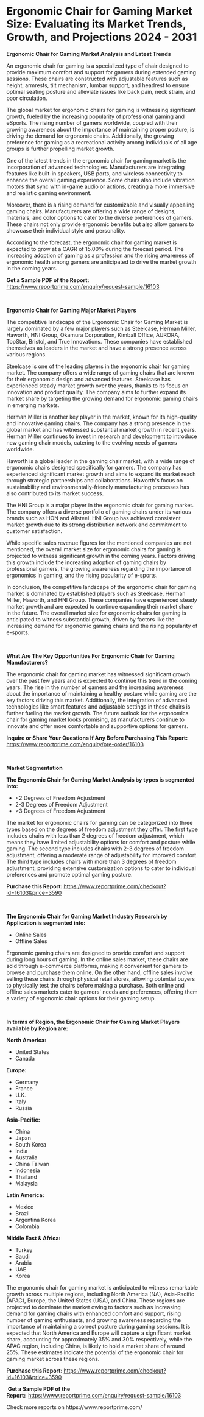 <p><h1>Ergonomic Chair for Gaming Market Size: Evaluating its Market Trends, Growth, and Projections 2024 - 2031</h1></p><p><strong>Ergonomic Chair for Gaming Market Analysis and Latest Trends</strong></p>
<p><p>An ergonomic chair for gaming is a specialized type of chair designed to provide maximum comfort and support for gamers during extended gaming sessions. These chairs are constructed with adjustable features such as height, armrests, tilt mechanism, lumbar support, and headrest to ensure optimal seating posture and alleviate issues like back pain, neck strain, and poor circulation.</p><p>The global market for ergonomic chairs for gaming is witnessing significant growth, fueled by the increasing popularity of professional gaming and eSports. The rising number of gamers worldwide, coupled with their growing awareness about the importance of maintaining proper posture, is driving the demand for ergonomic chairs. Additionally, the growing preference for gaming as a recreational activity among individuals of all age groups is further propelling market growth.</p><p>One of the latest trends in the ergonomic chair for gaming market is the incorporation of advanced technologies. Manufacturers are integrating features like built-in speakers, USB ports, and wireless connectivity to enhance the overall gaming experience. Some chairs also include vibration motors that sync with in-game audio or actions, creating a more immersive and realistic gaming environment.</p><p>Moreover, there is a rising demand for customizable and visually appealing gaming chairs. Manufacturers are offering a wide range of designs, materials, and color options to cater to the diverse preferences of gamers. These chairs not only provide ergonomic benefits but also allow gamers to showcase their individual style and personality.</p><p>According to the forecast, the ergonomic chair for gaming market is expected to grow at a CAGR of 15.00% during the forecast period. The increasing adoption of gaming as a profession and the rising awareness of ergonomic health among gamers are anticipated to drive the market growth in the coming years.</p></p>
<p><strong>Get a Sample PDF of the Report:&nbsp;</strong> <a href="https://www.reportprime.com/enquiry/request-sample/16103">https://www.reportprime.com/enquiry/request-sample/16103</a></p>
<p>&nbsp;</p>
<p><strong>Ergonomic Chair for Gaming Major Market Players</strong></p>
<p><p>The competitive landscape of the Ergonomic Chair for Gaming Market is largely dominated by a few major players such as Steelcase, Herman Miller, Haworth, HNI Group, Okamura Corporation, Kimball Office, AURORA, TopStar, Bristol, and True Innovations. These companies have established themselves as leaders in the market and have a strong presence across various regions.</p><p>Steelcase is one of the leading players in the ergonomic chair for gaming market. The company offers a wide range of gaming chairs that are known for their ergonomic design and advanced features. Steelcase has experienced steady market growth over the years, thanks to its focus on innovation and product quality. The company aims to further expand its market share by targeting the growing demand for ergonomic gaming chairs in emerging markets.</p><p>Herman Miller is another key player in the market, known for its high-quality and innovative gaming chairs. The company has a strong presence in the global market and has witnessed substantial market growth in recent years. Herman Miller continues to invest in research and development to introduce new gaming chair models, catering to the evolving needs of gamers worldwide.</p><p>Haworth is a global leader in the gaming chair market, with a wide range of ergonomic chairs designed specifically for gamers. The company has experienced significant market growth and aims to expand its market reach through strategic partnerships and collaborations. Haworth's focus on sustainability and environmentally-friendly manufacturing processes has also contributed to its market success.</p><p>The HNI Group is a major player in the ergonomic chair for gaming market. The company offers a diverse portfolio of gaming chairs under its various brands such as HON and Allsteel. HNI Group has achieved consistent market growth due to its strong distribution network and commitment to customer satisfaction.</p><p>While specific sales revenue figures for the mentioned companies are not mentioned, the overall market size for ergonomic chairs for gaming is projected to witness significant growth in the coming years. Factors driving this growth include the increasing adoption of gaming chairs by professional gamers, the growing awareness regarding the importance of ergonomics in gaming, and the rising popularity of e-sports.</p><p>In conclusion, the competitive landscape of the ergonomic chair for gaming market is dominated by established players such as Steelcase, Herman Miller, Haworth, and HNI Group. These companies have experienced steady market growth and are expected to continue expanding their market share in the future. The overall market size for ergonomic chairs for gaming is anticipated to witness substantial growth, driven by factors like the increasing demand for ergonomic gaming chairs and the rising popularity of e-sports.</p></p>
<p>&nbsp;</p>
<p><strong>What Are The Key Opportunities For Ergonomic Chair for Gaming Manufacturers?</strong></p>
<p><p>The ergonomic chair for gaming market has witnessed significant growth over the past few years and is expected to continue this trend in the coming years. The rise in the number of gamers and the increasing awareness about the importance of maintaining a healthy posture while gaming are the key factors driving this market. Additionally, the integration of advanced technologies like smart features and adjustable settings in these chairs is further fueling the market growth. The future outlook for the ergonomics chair for gaming market looks promising, as manufacturers continue to innovate and offer more comfortable and supportive options for gamers.</p></p>
<p><strong>Inquire or Share Your Questions If Any Before Purchasing This Report:</strong> <a href="https://www.reportprime.com/enquiry/pre-order/16103">https://www.reportprime.com/enquiry/pre-order/16103</a></p>
<p>&nbsp;</p>
<p><strong>Market Segmentation</strong></p>
<p><strong>The Ergonomic Chair for Gaming Market Analysis by types is segmented into:</strong></p>
<p><ul><li><2 Degrees of Freedom Adjustment</li><li>2-3 Degrees of Freedom Adjustment</li><li>>3 Degrees of Freedom Adjustment</li></ul></p>
<p><p>The market for ergonomic chairs for gaming can be categorized into three types based on the degrees of freedom adjustment they offer. The first type includes chairs with less than 2 degrees of freedom adjustment, which means they have limited adjustability options for comfort and posture while gaming. The second type includes chairs with 2-3 degrees of freedom adjustment, offering a moderate range of adjustability for improved comfort. The third type includes chairs with more than 3 degrees of freedom adjustment, providing extensive customization options to cater to individual preferences and promote optimal gaming posture.</p></p>
<p><strong>Purchase this Report:&nbsp;</strong><a href="https://www.reportprime.com/checkout?id=16103&price=3590">https://www.reportprime.com/checkout?id=16103&price=3590</a></p>
<p>&nbsp;</p>
<p><strong>The Ergonomic Chair for Gaming Market Industry Research by Application is segmented into:</strong></p>
<p><ul><li>Online Sales</li><li>Offline Sales</li></ul></p>
<p><p>Ergonomic gaming chairs are designed to provide comfort and support during long hours of gaming. In the online sales market, these chairs are sold through e-commerce platforms, making it convenient for gamers to browse and purchase them online. On the other hand, offline sales involve selling these chairs through physical retail stores, allowing potential buyers to physically test the chairs before making a purchase. Both online and offline sales markets cater to gamers' needs and preferences, offering them a variety of ergonomic chair options for their gaming setup.</p></p>
<p>&nbsp;</p>
<p><strong>In terms of Region, the Ergonomic Chair for Gaming Market Players available by Region are:</strong></p>
<p>
    <p> <strong> North America: </strong>
        <ul>
            <li>United States</li>
            <li>Canada</li>
        </ul>
        </p> 
    <p> <strong> Europe: </strong>
        <ul>
            <li>Germany</li>
            <li>France</li>
            <li>U.K.</li>
            <li>Italy</li>
            <li>Russia</li>
        </ul>
        </p> 
    <p> <strong> Asia-Pacific: </strong>
        <ul>
            <li>China</li>
            <li>Japan</li>
            <li>South Korea</li>
            <li>India</li>
            <li>Australia</li>
            <li>China Taiwan</li>
            <li>Indonesia</li>
            <li>Thailand</li>
            <li>Malaysia</li>
        </ul>
        </p> 
    <p> <strong> Latin America: </strong>
        <ul>
            <li>Mexico</li>
            <li>Brazil</li>
            <li>Argentina Korea</li>
            <li>Colombia</li>
        </ul>
        </p> 
    <p> <strong> Middle East & Africa: </strong>
        <ul>
            <li>Turkey</li>
            <li>Saudi</li>
            <li>Arabia</li>
            <li>UAE</li>
            <li>Korea</li>
        </ul>
    </p>
    </p>
<p><p>The ergonomic chair for gaming market is anticipated to witness remarkable growth across multiple regions, including North America (NA), Asia-Pacific (APAC), Europe, the United States (USA), and China. These regions are projected to dominate the market owing to factors such as increasing demand for gaming chairs with enhanced comfort and support, rising number of gaming enthusiasts, and growing awareness regarding the importance of maintaining a correct posture during gaming sessions. It is expected that North America and Europe will capture a significant market share, accounting for approximately 35% and 30% respectively, while the APAC region, including China, is likely to hold a market share of around 25%. These estimates indicate the potential of the ergonomic chair for gaming market across these regions.</p></p>
<p><strong>Purchase this Report: </strong><a href="https://www.reportprime.com/checkout?id=16103&price=3590">https://www.reportprime.com/checkout?id=16103&price=3590</a></p>
<p>&nbsp;<strong>Get a Sample PDF of the Report:&nbsp;&nbsp;</strong><a href="https://www.reportprime.com/enquiry/request-sample/16103">https://www.reportprime.com/enquiry/request-sample/16103</a></p>
<p><strong></strong></p>
<p>Check more reports on https://www.reportprime.com/</p>